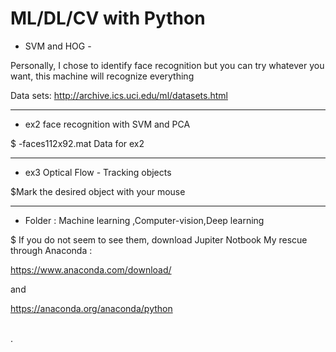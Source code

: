 # ML/DL/CV with Python



*  SVM and HOG - 

Personally, I chose to identify face recognition but you can try whatever you want, this machine will recognize everything

   Data sets: http://archive.ics.uci.edu/ml/datasets.html

****
* ex2 face recognition with SVM and PCA

$ -faces112x92.mat Data for ex2 
*****
* ex3 Optical Flow - Tracking objects

$Mark the desired object with your mouse
*****
* Folder : Machine learning  ,Computer-vision,Deep learning

$ If you do not seem to see them, download Jupiter Notbook
My rescue through Anaconda :

https://www.anaconda.com/download/

and 

https://anaconda.org/anaconda/python
  
 \
  .
